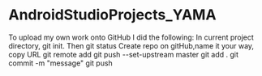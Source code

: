 # AndroidStudioProjects_YAMA
To upload my own work onto GitHub I did the following:
In current project directory, git init. Then git status
Create repo on gitHub,name it your way, copy URL
git remote add <URL>
git push --set-upstream <URL> master
git add .
git commit -m "message"
git push
